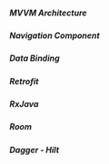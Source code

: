 
##### MVVM Architecture
##### Navigation Component
##### Data Binding
##### Retrofit
##### RxJava
##### Room
##### Dagger - Hilt
